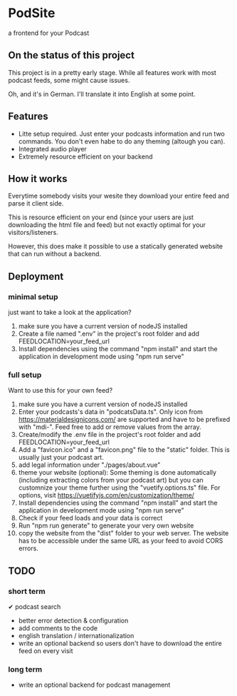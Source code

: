 # PodSite

a frontend for your Podcast

## On the status of this project

This project is in a pretty early stage. While all features work with most podcast feeds, some might cause issues.

Oh, and it's in German. I'll translate it into English at some point.

## Features

* Litte setup required. Just enter your podcasts information and run two commands. You don't even habe to do any theming (altough you can).
* Integrated audio player
* Extremely resource efficient on your backend

## How it works

Everytime somebody visits your wesite they download your entire feed and parse it client side.

This is resource efficient on your end (since your users are just downloading the html file and feed) but not exactly optimal for your visitors/listeners.

However, this does make it possible to use a statically generated website that can run without a backend.

## Deployment

### minimal setup

just want to take a look at the application?

1. make sure you have a current version of nodeJS installed
2. Create a file named ".env" in the project's root folder and add FEEDLOCATION=your_feed_url
3. Install dependencies using the command "npm install" and start the application in development mode using "npm run serve"

### full setup

Want to use this for your own feed?

1. make sure you have a current version of nodeJS installed
2. Enter your podcasts's data in "podcatsData.ts". Only icon from <https://materialdesignicons.com/> are supported and have to be prefixed with "mdi-". Feed free to add or remove values from the array.
3. Create/modify the .env file in the project's root folder and add FEEDLOCATION=your_feed_url
4. Add a "favicon.ico" and a "favicon.png" file to the "static" folder. This is usually just your podcast art.
5. add legal information under "./pages/about.vue"
6. theme your website (optional): Some theming is done automatically (including extracting colors from your podcast art) but you can customnize your theme further using the "vuetify.options.ts" file. For options, visit <https://vuetifyjs.com/en/customization/theme/>
7. Install dependencies using the command "npm install" and start the application in development mode using "npm run serve"
8. Check if your feed loads and your data is correct
9. Run "npm run generate" to generate your very own website
10. copy the website from the "dist" folder to your web server. The website has to be accessible under the same URL as your feed to avoid CORS errors.

## TODO

### short term

✔ podcast search
* better error detection & configuration
* add comments to the code
* english translation / internationalization
* write an optional backend so users don't have to download the entire feed on every visit

### long term

* write an optional backend for podcast management
